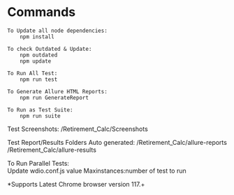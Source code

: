 # Commands 

	To Update all node dependencies:
		npm install
		
	To check Outdated & Update:
		npm outdated
		npm update
		
	To Run All Test:
		npm run test

	To Generate Allure HTML Reports:
		npm run GenerateReport
		
	To Run as Test Suite:
		npm run suite
		
Test Screenshots:
	/Retirement_Calc/Screenshots

Test Report/Results Folders Auto generated:
/Retirement_Calc/allure-reports
/Retirement_Calc/allure-results
	
To Run Parallel Tests:	
	Update wdio.conf.js value Maxinstances:number of test to run 
	
*Supports Latest Chrome browser version 117.+
